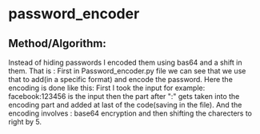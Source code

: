 # password_encoder
## Method/Algorithm:
Instead of hiding passwords I encoded them using bas64 and a shift in them. 
That is : 
First in Password_encoder.py file we can see that we use that to add(in a specific format) and encode the password.
Here the encoding is done like this:
First I took the input 
for example: facebook:123456 is the input 
then the part after ":" gets taken into the encoding part and added at last of the code(saving in the file).
And the encoding involves : base64 encryption and then shifting the charecters to right by 5.
